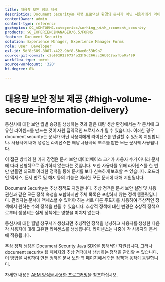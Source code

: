 ```yaml
---
title: 대용량 보안 정보 제공
description: Document Security는 대량 프로덕션 환경의 문서가 아닌 사용자에게 라이선스를 연결할 수 있도록 지원합니다.
contentOwner: admin
content-type: reference
geptopics: SG_AEMFORMS/categories/working_with_document_security
products: SG_EXPERIENCEMANAGER/6.5/FORMS
feature: Document Security
solution: Experience Manager, Experience Manager Forms
role: User, Developer
exl-id: 5df8c609-8007-4422-9bf8-5bae6d53b9b7
source-git-commit: c3e9029236734e22f5d266ac26b923eafbe0a459
workflow-type: tm+mt
source-wordcount: '320'
ht-degree: 0%

---
```


# 대용량 보안 정보 제공 {#high-volume-secure-information-delivery}

통신사에 대한 보안 월별 송장을 생성하는 것과 같은 대량 생산 환경에서는 각 문서에 고유한 라이센스를 만드는 것이 자원 집약적인 프로세스가 될 수 있습니다. 이러한 경우 document security는 문서가 아닌 사용자에게 라이선스를 연결할 수 있도록 지원합니다. 사용자에 대해 생성된 라이선스는 해당 사용자의 보호를 받는 모든 문서에 사용됩니다.

이 접근 방식의 한 가지 장점은 문서 보안 데이터베이스 크기가 사용자 수가 아니라 문서에 따라 선형적으로 증가하지 않는다는 것입니다. 또한 사용자를 위해 라이센스를 한 번만 만들면 되므로 이러한 정책을 통해 문서를 보다 신속하게 보호할 수 있습니다. 오프라인 액세스, 문서 만료 및 해지 등의 기능은 이러한 모든 문서에 대해 지원됩니다.

Document Security는 추상 정책도 지원합니다. 추상 정책은 문서 보안 설정 및 사용 권한과 같은 모든 정책 속성을 포함하지만 주체 목록은 포함하지 않는 정책 템플릿입니다. 관리자는 문서에 액세스할 수 있어야 하는 서로 다른 주도자를 사용하여 추상적인 정책에서 원하는 수의 정책을 만들 수 있습니다. 추상적 정책에 대한 변경은 추상적 정책으로부터 생성되는 실제 정책에는 영향을 미치지 않는다.

통신사에 대한 월별 청구서가 생성되면 추상적인 정책을 생성하고 사용자를 생성한 다음 각 사용자에 대해 고유한 라이센스를 생성합니다. 라이센스는 나중에 각 사용자의 문서에 적용됩니다.

추상 정책 생성은 Document Security Java SDK을 통해서만 지원됩니다. 그러나 document security 웹 페이지의 추상 정책에서 생성하는 정책을 관리할 수 있습니다. 이 방법을 사용하여 만든 정책은 문서 보안 웹 페이지에서 만든 정책과 동작이 동일합니다.

자세한 내용은 [AEM 양식을 사용한 프로그래밍](https://www.adobe.com/go/learn_aemforms_programming_63)을 참조하십시오.
